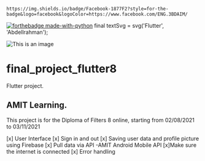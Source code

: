 	https://img.shields.io/badge/Facebook-1877F2?style=for-the-badge&logo=facebook&logoColor=https://www.facebook.com/ENG.3BDAIM/
  [![forthebadge made-with-python](http://ForTheBadge.com/images/badges/made-with-python.svg)](https://www.python.org/)
final textSvg = svg('Flutter', 'Abdellrahman');

![This is an image](https://raw.githubusercontent.com/flutter/website/archived-master/src/_assets/image/flutter-lockup-bg.jpg)
# final_project_flutter8

Flutter project.

## AMIT Learning.

This project is for the Diploma of Filters 8 online, starting from 02/08/2021 to 03/11/2021

[x] User Interface
[x] Sign in and out
[x] Saving user data and profile picture using Firebase
[x] Pull data via API
-AMIT Android Mobile API
[x]Make sure the internet is connected
[x] Error handling


